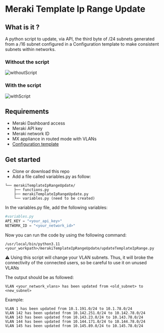 # Meraki Template Ip Range Update

## What is it ?
A python script to update, via API, the third byte of /24 subnets generated from a /16 subnet configured in a Configuration template to make consistent subnets within networks.
### Without the script
![withoutScript](https://user-images.githubusercontent.com/28600326/216713044-c32dfecb-8b0e-42a9-b49f-eaa3adb52f29.png)
### With the script
![withScript](https://user-images.githubusercontent.com/28600326/216713070-c04f47bf-cbda-40cc-83fb-68eb236c5a20.png)
## Requirements
- Meraki Dashboard access
- Meraki API key
- Meraki network ID
- MX appliance in routed mode with VLANs
- [Configuration template](https://documentation.meraki.com/General_Administration/Templates_and_Config_Sync/Managing_Multiple_Networks_with_Configuration_Templates)

## Get started
- Clone or download this repo
- Add a file called variables.py as follow:
```
└── merakiTemplateIpRangeUpdate/
    ├── functions.py
    ├── merakiTemplateIpRangeUpdate.py
    └── variables.py (need to be created)
```
In the variables.py file, add the following variables:
```python
#variables.py
API_KEY = "<your_api_key>"
NETWORK_ID = "<your_network_id>"
```
Now you can run the code by using the following command:
```console
/usr/local/bin/python3.11 <your_workpath>/merakiTemplateIpRangeUpdate/updateTemplateIpRange.py
```
⚠ Using this script will change your VLAN subnets. Thus, it will broke the connectivity of the connected users, so be careful to use it on unused VLANs

The output should be as followed:
```console
VLAN <your_network_vlans> has been updated from <old_subnet> to <new_subnet>
```
Example:
```console
VLAN 1 has been updated from 10.1.191.0/24 to 10.1.78.0/24
VLAN 142 has been updated from 10.142.251.0/24 to 10.142.78.0/24
VLAN 143 has been updated from 10.143.23.0/24 to 10.143.78.0/24
VLAN 144 has been updated from 10.144.171.0/24 to 10.144.78.0/24
VLAN 145 has been updated from 10.145.89.0/24 to 10.145.78.0/24
```



